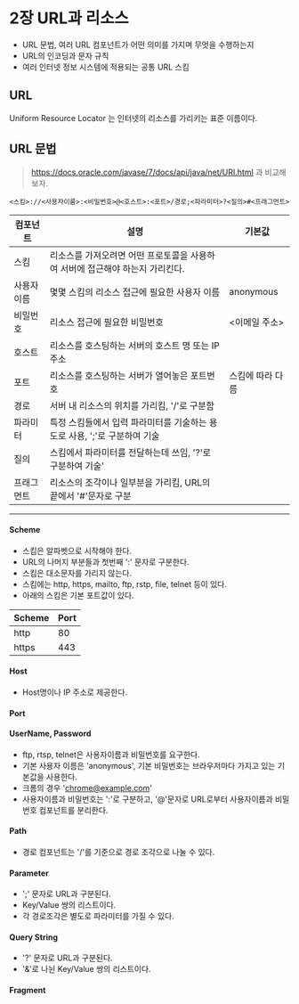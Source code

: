 # 2장 URL과 리소스

- URL 문법, 여러 URL 컴포넌트가 어떤 의미를 가지며 무엇을 수행하는지
- URL의 인코딩과 문자 규칙
- 여러 인터넷 정보 시스템에 적용되는 공통 URL 스킴


## URL

Uniform Resource Locator 는 인터넷의 리소스를 가리키는 표준 이름이다. 

## URL 문법

> https://docs.oracle.com/javase/7/docs/api/java/net/URI.html 과 비교해보자.

```
<스킴>://<사용자이름>:<비밀번호>@<호스트>:<포트>/경로;<파라미터>?<질의>#<프래그먼트>
```

|컴포넌트|설명|기본값|
|---|---|---|
|스킴|리소스를 가져오려면 어떤 프로토콜을 사용하여 서버에 접근해야 하는지 가리킨다.||
|사용자 이름|몇몇 스킴의 리소스 접근에 필요한 사용자 이름|anonymous|
|비밀번호|리소스 접근에 필요한 비밀번호|<이메일 주소>|
|호스트|리소스를 호스팅하는 서버의 호스트 명 또는 IP 주소||
|포트|리소스를 호스팅하는 서버가 열어놓은 포트번호|스킴에 따라 다름|
|경로|서버 내 리소스의 위치를 가리킴, '/'로 구분함||
|파라미터|특정 스킴들에서 입력 파라미터를 기술하는 용도로 사용, ';'로 구분하여 기술||
|질의|스킴에서 파라미터를 전달하는데 쓰임, '?'로 구분하여 기술'||
|프래그먼트|리소스의 조각이나 일부분을 가리킴, URL의 끝에서 '#'문자로 구분||

---

#### Scheme

- 스킴은 알파벳으로 시작해야 한다.
- URL의 나머지 부분들과 첫번째 ':' 문자로 구분한다.
- 스킴은 대소문자를 가리지 않는다.
- 스킴에는 http, https, mailto, ftp, rstp, file, telnet 등이 있다.
- 아래의 스킴은 기본 포트값이 있다.

|Scheme|Port|
|---|---|
|http|80|
|https|443|

#### Host 

- Host명이나 IP 주소로 제공한다. 

#### Port

#### UserName, Password

- ftp, rtsp, telnet은 사용자이름과 비밀번호를 요구한다. 
- 기본 사용자 이름은 'anonymous', 기본 비밀번호는 브라우저마다 가지고 있는 기본값을 사용한다.
 - 크롬의 경우 'chrome@example.com'
- 사용자이름과 비밀번호는 ':'로 구분하고, '@'문자로 URL로부터 사용자이름과 비밀번호 컴포넌트를 분리한다.

#### Path

- 경로 컴포넌트는 '/'를 기준으로 경로 조각으로 나눌 수 있다.

#### Parameter

- ';' 문자로 URL과 구분된다.
- Key/Value 쌍의 리스트이다.
- 각 경로조각은 별도로 파라미터를 가질 수 있다.


#### Query String

- '?' 문자로 URL과 구분된다.
- '&'로 나뉜 Key/Value 쌍의 리스트이다. 

#### Fragment


